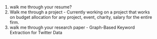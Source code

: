 1. walk me through your resume?
2. Walk me through a project - Currently working on a project that works on budget allocation for any project, event, charity, salary for the entire firm.
3. walk me through your research paper - Graph-Based Keyword Extraction for Twitter Data